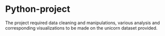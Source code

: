 # Python-project
The project required data cleaning and manipulations, various analysis and corresponding visualizations to be made on the unicorn dataset provided.
